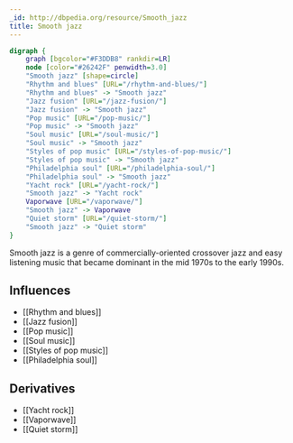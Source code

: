 ```yaml
---
_id: http://dbpedia.org/resource/Smooth_jazz
title: Smooth jazz
---
```


```dot
digraph {
	graph [bgcolor="#F3DDB8" rankdir=LR]
	node [color="#26242F" penwidth=3.0]
	"Smooth jazz" [shape=circle]
	"Rhythm and blues" [URL="/rhythm-and-blues/"]
	"Rhythm and blues" -> "Smooth jazz"
	"Jazz fusion" [URL="/jazz-fusion/"]
	"Jazz fusion" -> "Smooth jazz"
	"Pop music" [URL="/pop-music/"]
	"Pop music" -> "Smooth jazz"
	"Soul music" [URL="/soul-music/"]
	"Soul music" -> "Smooth jazz"
	"Styles of pop music" [URL="/styles-of-pop-music/"]
	"Styles of pop music" -> "Smooth jazz"
	"Philadelphia soul" [URL="/philadelphia-soul/"]
	"Philadelphia soul" -> "Smooth jazz"
	"Yacht rock" [URL="/yacht-rock/"]
	"Smooth jazz" -> "Yacht rock"
	Vaporwave [URL="/vaporwave/"]
	"Smooth jazz" -> Vaporwave
	"Quiet storm" [URL="/quiet-storm/"]
	"Smooth jazz" -> "Quiet storm"
}
```

Smooth jazz is a genre of commercially-oriented crossover jazz and easy listening music that became dominant in the mid 1970s to the early 1990s.

## Influences

- [[Rhythm and blues]]
- [[Jazz fusion]]
- [[Pop music]]
- [[Soul music]]
- [[Styles of pop music]]
- [[Philadelphia soul]]

## Derivatives

- [[Yacht rock]]
- [[Vaporwave]]
- [[Quiet storm]]
